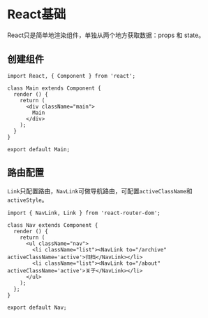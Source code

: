 # React基础

React只是简单地渲染组件，单独从两个地方获取数据：props 和 state。

## 创建组件

```
import React, { Component } from 'react';

class Main extends Component {
  render () {
    return (
      <div className="main">
        Main
      </div>
    );
  }
}

export default Main;

```

## 路由配置

`Link`只配置路由，`NavLink`可做导航路由，可配置`activeClassName`和`activeStyle`。

```
import { NavLink, Link } from 'react-router-dom';

class Nav extends Component {
  render () {
    return (
      <ul className="nav">
        <li className="list"><NavLink to="/archive" activeClassName='active'>归档</NavLink></li>
        <li className="list"><NavLink to="/about" activeClassName='active'>关于</NavLink></li>
      </ul>
    );
  };
}

export default Nav;

```